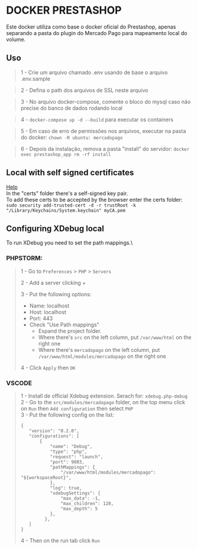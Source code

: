 # DOCKER PRESTASHOP

Este docker utiliza como base o docker oficial do Prestashop, apenas separando a pasta do plugin do Mercado Pago para mapeamento local do volume.

## Uso

> 1 - Crie um arquivo chamado .env usando de base o arquivo .env.sample

> 2 - Defina o path dos arquivos de SSL neste arquivo

> 3 - No arquivo docker-compose, comente o bloco do mysql caso não precise do banco de dados rodando local

> 4 - `docker-compose up -d --build` para executar os containers

> 5 - Em caso de erro de permissões nos arquivos, executar na pasta do docker: `chown -R ubuntu: mercadopago`

> 6 - Depois da instalação, remova a pasta "install" do servidor: `docker exec prestashop_app rm -rf install`

## Local with self signed certificates
[Help](https://deliciousbrains.com/ssl-certificate-authority-for-local-https-development/)\
In the "certs" folder there's a self-signed key pair.\
To add these certs to be accepted by the browser enter the certs folder:\
`sudo security add-trusted-cert -d -r trustRoot -k "/Library/Keychains/System.keychain" myCA.pem`

## Configuring XDebug local
To run XDebug you need to set the path mappings.\
### PHPSTORM:
> 1 - Go to `Preferences` > `PHP` > `Servers`
>
> 2 - Add a server clicking +
>
> 3 - Put the following options:
> - Name: localhost
> - Host: localhost
> - Port: 443
> - Check "Use Path mappings"
>   - Expand the project folder.
>   - Where there's `src` on the left column, put `/var/www/html` on the right one
>   - Where there's `mercadopago` on the left column, put `/var/www/html/modules/mercadopago` on the right one
>
> 4 - Click `Apply` then `OK`

### VSCODE
> 1 - Install de official Xdebug extension. Serach for: `xdebug.php-debug`\
> 2 - Go to the `src/modules/mercadopago` folder, on the top menu click on `Run` then `Add configuration` then select `PHP`\
> 3 - Put the following config on the list:
> ```
> {
>    "version": "0.2.0",
>    "configurations": [
>        {
>            "name": "Debug",
>            "type": "php",
>            "request": "launch",
>            "port": 9003,
>            "pathMappings": {
>                "/var/www/html/modules/mercadopago": "${workspaceRoot}",
>            },
>            "log": true,
>            "xdebugSettings": {
>                "max_data": -1,
>                "max_children": 128,
>                "max_depth": 5
>            },
>          },
>    ]
> }
> ```
> 4 - Then on the run tab click `Run`
